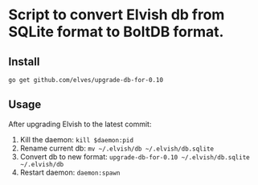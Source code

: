# Script to convert Elvish db from SQLite format to BoltDB format.

## Install

```
go get github.com/elves/upgrade-db-for-0.10
```

## Usage

After upgrading Elvish to the latest commit:

1. Kill the daemon: `kill $daemon:pid`
2. Rename current db:
   `mv ~/.elvish/db ~/.elvish/db.sqlite`
3. Convert db to new format: `upgrade-db-for-0.10 ~/.elvish/db.sqlite ~/.elvish/db`
4. Restart daemon: `daemon:spawn`
